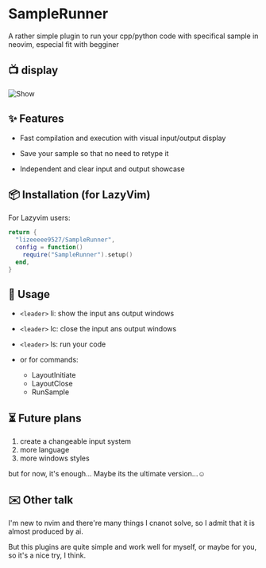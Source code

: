 # SampleRunner

A rather simple plugin to run your cpp/python code with specifical sample in neovim, especial fit with begginer

## 📺 display

![Show](https://github.com/lizeeeee9527/SampleRunner.nvim/blob/main/Display/show.gif)

## ✨ Features

- Fast compilation and execution with visual input/output display

- Save your sample so that no need to retype  it

- Independent  and clear input and output showcase

## 📦 Installation (for LazyVim)

For Lazyvim users:
```lua
return {
  "lizeeeee9527/SampleRunner",
  config = function()
    require("SampleRunner").setup()
  end,
}
```

## 🚀 Usage

- `<leader>` li: show the input ans output windows
- `<leader>` lc: close the input ans output windows
- `<leader>` ls: run your code

- or for commands:
  - LayoutInitiate
  - LayoutClose
  - RunSample

## ⏳ Future plans

1. create a changeable input system
2. more language
3. more windows styles

but for now, it's enough... Maybe its the ultimate version...☺️

## ✉️ Other talk

I'm new to nvim and there're many things I cnanot solve, so I admit that it is almost produced by ai.

But this plugins are quite simple and work well for myself, or maybe for you, so it's a nice try, I think.


